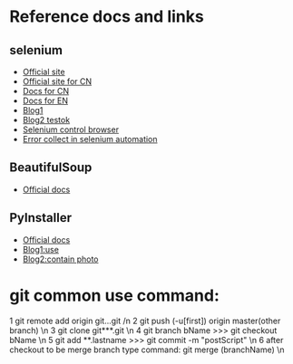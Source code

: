 # Reference docs and links #
## selenium ##
* [Official site](https://selenium-python.readthedocs.io/installation.html#introduction)
* [Official site for CN](https://selenium-python-zh.readthedocs.io/en/latest/)
* [Docs for CN](https://python-selenium-zh.readthedocs.io/zh_CN/latest/)
* [Docs for EN](https://seleniumhq.github.io/selenium/docs/api/py/index.html)
* [Blog1](https://www.cnblogs.com/chen0307/p/9956424.html)
* [Blog2 testok](https://blog.csdn.net/wtwcsdn123/article/details/82023720)
* [Selenium control browser](https://www.jianshu.com/p/7a4414082ce2)
* [Error collect in selenium automation](https://blog.csdn.net/zxy987872674/article/details/53141118)
## BeautifulSoup ##
* [Official docs](https://www.crummy.com/software/BeautifulSoup/bs4/doc/index.zh.html)
## PyInstaller ##
* [Official docs](https://pyinstaller.readthedocs.io/en/stable/#)
* [Blog1:use](https://blog.csdn.net/jirryzhang/article/details/78881512)
* [Blog2:contain photo](https://blog.csdn.net/MemoryD/article/details/83147300)

# git common use command: #
1 git remote add origin git...git /n
2 git push (-u[first]) origin master(other branch) \n
3 git clone git\*\*\*.git \n
4 git branch bName  >>>  git checkout bName \n
5 git add \*\*.lastname  >>> git commit -m  "postScript" \n
6 after checkout to be merge branch type command: git merge (branchName) \n
